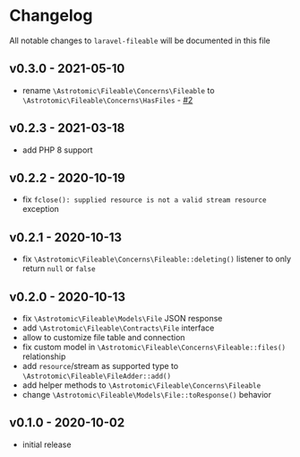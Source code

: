# Changelog

All notable changes to `laravel-fileable` will be documented in this file

## v0.3.0 - 2021-05-10

- rename `\Astrotomic\Fileable\Concerns\Fileable` to `\Astrotomic\Fileable\Concerns\HasFiles` - [#2](https://github.com/Astrotomic/laravel-fileable/pull/2)

## v0.2.3 - 2021-03-18

-   add PHP 8 support

## v0.2.2 - 2020-10-19

-   fix `fclose(): supplied resource is not a valid stream resource` exception

## v0.2.1 - 2020-10-13

-   fix `\Astrotomic\Fileable\Concerns\Fileable::deleting()` listener to only return `null` or `false`

## v0.2.0 - 2020-10-13

-   fix `\Astrotomic\Fileable\Models\File` JSON response
-   add `\Astrotomic\Fileable\Contracts\File` interface
-   allow to customize file table and connection
-   fix custom model in `\Astrotomic\Fileable\Concerns\Fileable::files()` relationship
-   add `resource`/stream as supported type to `\Astrotomic\Fileable\FileAdder::add()`
-   add helper methods to `\Astrotomic\Fileable\Concerns\Fileable`
-   change `\Astrotomic\Fileable\Models\File::toResponse()` behavior

## v0.1.0 - 2020-10-02

-   initial release
